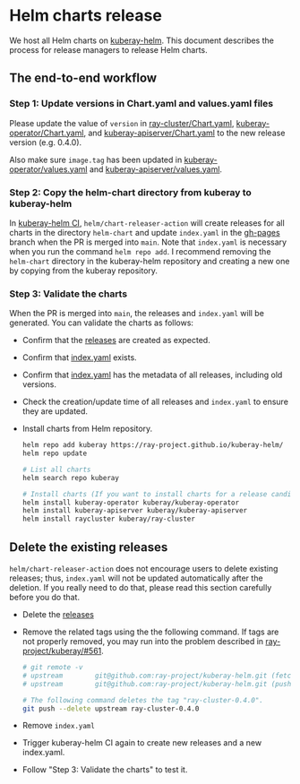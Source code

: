 <!-- markdownlint-disable MD013 -->
# Helm charts release

We host all Helm charts on [kuberay-helm](https://github.com/ray-project/kuberay-helm).
This document describes the process for release managers to release Helm charts.

## The end-to-end workflow

### Step 1: Update versions in Chart.yaml and values.yaml files

Please update the value of `version` in [ray-cluster/Chart.yaml](https://github.com/ray-project/kuberay/blob/master/helm-chart/ray-cluster/Chart.yaml),
[kuberay-operator/Chart.yaml](https://github.com/ray-project/kuberay/blob/master/helm-chart/kuberay-operator/Chart.yaml),
and [kuberay-apiserver/Chart.yaml](https://github.com/ray-project/kuberay/blob/master/helm-chart/kuberay-apiserver/Chart.yaml)
to the new release version (e.g. 0.4.0).

Also make sure `image.tag` has been updated in [kuberay-operator/values.yaml](https://github.com/ray-project/kuberay/blob/master/helm-chart/kuberay-operator/values.yaml) and [kuberay-apiserver/values.yaml](https://github.com/ray-project/kuberay/blob/master/helm-chart/kuberay-apiserver/values.yaml).

### Step 2: Copy the helm-chart directory from kuberay to kuberay-helm

In [kuberay-helm CI](https://github.com/ray-project/kuberay-helm/blob/main/.github/workflows/chart-release.yaml), `helm/chart-releaser-action` will create releases for all charts in the directory `helm-chart` and update `index.yaml` in the [gh-pages](https://github.com/ray-project/kuberay-helm/tree/gh-pages) branch when the PR is merged into `main`. Note that `index.yaml` is necessary when you run the command `helm repo add`. I recommend removing the `helm-chart` directory in the kuberay-helm repository and creating a new one by copying from the kuberay repository.

### Step 3: Validate the charts

When the PR is merged into `main`, the releases and `index.yaml` will be generated.
You can validate the charts as follows:

* Confirm that the [releases](https://github.com/ray-project/kuberay-helm/releases) are created as expected.
* Confirm that [index.yaml](https://github.com/ray-project/kuberay-helm/blob/gh-pages/index.yaml) exists.
* Confirm that [index.yaml](https://github.com/ray-project/kuberay-helm/blob/gh-pages/index.yaml) has the metadata of all releases, including old versions.
* Check the creation/update time of all releases and `index.yaml` to ensure they are updated.

* Install charts from Helm repository.

    ```sh
    helm repo add kuberay https://ray-project.github.io/kuberay-helm/
    helm repo update

    # List all charts
    helm search repo kuberay

    # Install charts (If you want to install charts for a release candidate, add `--version vX.Y.Z-rc.0` to the command below.)
    helm install kuberay-operator kuberay/kuberay-operator
    helm install kuberay-apiserver kuberay/kuberay-apiserver
    helm install raycluster kuberay/ray-cluster
    ```

## Delete the existing releases

`helm/chart-releaser-action` does not encourage users to delete existing releases;
thus, `index.yaml` will not be updated automatically after the deletion.
If you really need to do that, please read this section carefully before you do that.

* Delete the [releases](https://github.com/ray-project/kuberay-helm/releases)
* Remove the related tags using the the following command. If tags are not properly removed, you may run into the problem described in [ray-project/kuberay/#561](https://github.com/ray-project/kuberay/issues/561).

    ```sh
    # git remote -v
    # upstream        git@github.com:ray-project/kuberay-helm.git (fetch)
    # upstream        git@github.com:ray-project/kuberay-helm.git (push)

    # The following command deletes the tag "ray-cluster-0.4.0".
    git push --delete upstream ray-cluster-0.4.0
    ```

* Remove `index.yaml`
* Trigger kuberay-helm CI again to create new releases and a new index.yaml.
* Follow "Step 3: Validate the charts" to test it.

